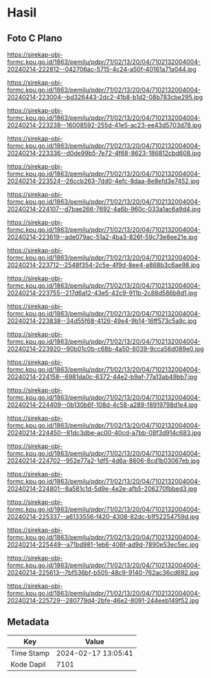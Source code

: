 # Hasil

## Foto C Plano

https://sirekap-obj-formc.kpu.go.id/1863/pemilu/pdpr/71/02/13/20/04/7102132004004-20240214-222812--042706ac-5715-4c24-a50f-40161a71a044.jpg

https://sirekap-obj-formc.kpu.go.id/1863/pemilu/pdpr/71/02/13/20/04/7102132004004-20240214-223004--bd326443-2dc2-41b8-b1d2-08b783cbe295.jpg

https://sirekap-obj-formc.kpu.go.id/1863/pemilu/pdpr/71/02/13/20/04/7102132004004-20240214-223238--16008592-255d-41e5-ac23-ee43d5703d78.jpg

https://sirekap-obj-formc.kpu.go.id/1863/pemilu/pdpr/71/02/13/20/04/7102132004004-20240214-223336--d0de99b5-7e72-4f68-8623-186812cbd608.jpg

https://sirekap-obj-formc.kpu.go.id/1863/pemilu/pdpr/71/02/13/20/04/7102132004004-20240214-223524--26ccb263-7dd0-4efc-8daa-8e8efd3e7452.jpg

https://sirekap-obj-formc.kpu.go.id/1863/pemilu/pdpr/71/02/13/20/04/7102132004004-20240214-224107--d7bae266-7692-4a6b-960c-033a1ac6a9d4.jpg

https://sirekap-obj-formc.kpu.go.id/1863/pemilu/pdpr/71/02/13/20/04/7102132004004-20240214-223619--ade079ac-51a2-4ba3-826f-59c73e8ee21e.jpg

https://sirekap-obj-formc.kpu.go.id/1863/pemilu/pdpr/71/02/13/20/04/7102132004004-20240214-223712--2548f354-2c5e-4f9d-8ee4-a868b3c6ae98.jpg

https://sirekap-obj-formc.kpu.go.id/1863/pemilu/pdpr/71/02/13/20/04/7102132004004-20240214-223755--217d6a12-43e5-42c9-911b-2c88d586b8d1.jpg

https://sirekap-obj-formc.kpu.go.id/1863/pemilu/pdpr/71/02/13/20/04/7102132004004-20240214-223838--34d55f68-4126-49e4-9b14-16ff573c5a9c.jpg

https://sirekap-obj-formc.kpu.go.id/1863/pemilu/pdpr/71/02/13/20/04/7102132004004-20240214-223920--90b01c0b-c68b-4a50-8039-9cca56d089e0.jpg

https://sirekap-obj-formc.kpu.go.id/1863/pemilu/pdpr/71/02/13/20/04/7102132004004-20240214-224158--6981da0c-6372-44e2-b9af-77a13ab49bb7.jpg

https://sirekap-obj-formc.kpu.go.id/1863/pemilu/pdpr/71/02/13/20/04/7102132004004-20240214-224409--0b130b6f-108d-4c58-a289-f8919798d1e4.jpg

https://sirekap-obj-formc.kpu.go.id/1863/pemilu/pdpr/71/02/13/20/04/7102132004004-20240214-224450--81dc3dbe-ac00-40cd-a7bb-08f3d914c683.jpg

https://sirekap-obj-formc.kpu.go.id/1863/pemilu/pdpr/71/02/13/20/04/7102132004004-20240214-224702--952e77a2-1df5-4d6a-8606-8cd1b03067eb.jpg

https://sirekap-obj-formc.kpu.go.id/1863/pemilu/pdpr/71/02/13/20/04/7102132004004-20240214-224801--8a581c1d-5d9e-4e2e-afb5-206270fbbed3.jpg

https://sirekap-obj-formc.kpu.go.id/1863/pemilu/pdpr/71/02/13/20/04/7102132004004-20240214-225337--a6133556-f420-4308-82dc-b1f52254759d.jpg

https://sirekap-obj-formc.kpu.go.id/1863/pemilu/pdpr/71/02/13/20/04/7102132004004-20240214-225449--a71bd981-1eb6-406f-ad9d-7890e53ec5ec.jpg

https://sirekap-obj-formc.kpu.go.id/1863/pemilu/pdpr/71/02/13/20/04/7102132004004-20240214-225613--7bf536bf-b505-48c9-9140-762ac36cd692.jpg

https://sirekap-obj-formc.kpu.go.id/1863/pemilu/pdpr/71/02/13/20/04/7102132004004-20240214-225729--280779d4-2bfe-46e2-8091-244eeb149f52.jpg


## Metadata

| Key        | Value               |
| ---------- | ------------------- |
| Time Stamp | 2024-02-17 13:05:41 |
| Kode Dapil | 7101                |



